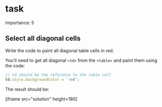 # task

importance: 5

## Select all diagonal cells

Write the code to paint all diagonal table cells in red.

You'll need to get all diagonal `<td>` from the `<table>` and paint them using the code:

```javascript
// td should be the reference to the table cell
td.style.backgroundColor = 'red';
```

The result should be:

\[iframe src="solution" height=180\]

